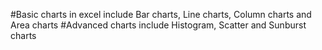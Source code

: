 #Basic charts in excel include Bar charts, Line charts, Column charts and Area charts
#Advanced charts include Histogram, Scatter and Sunburst charts
